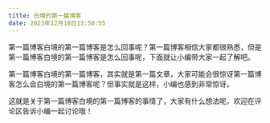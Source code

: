 ```yaml
---
title: 白境的第一篇博客
date: 2023年12月18日13:50:55
---
```


第一篇博客白境的第一篇博客是怎么回事呢？第一篇博客相信大家都很熟悉，但是第一篇博客白境的第一篇博客是怎么回事呢，下面就让小编带大家一起了解吧。

第一篇博客白境的第一篇博客，其实就是第一篇文章，大家可能会很惊讶第一篇博客怎么会白境的第一篇博客呢？但事实就是这样，小编也感到非常惊讶。

这就是关于第一篇博客白境的第一篇博客的事情了，大家有什么想法呢，欢迎在评论区告诉小编一起讨论哦！